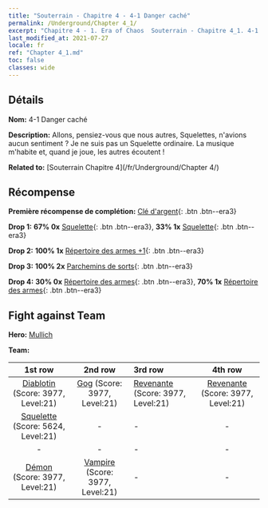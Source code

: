 ```yaml
---
title: "Souterrain - Chapitre 4 - 4-1 Danger caché"
permalink: /Underground/Chapter 4_1/
excerpt: "Chapitre 4 - 1. Era of Chaos  Souterrain - Chapitre 4_1. 4-1 Danger caché"
last_modified_at: 2021-07-27
locale: fr
ref: "Chapter 4_1.md"
toc: false
classes: wide
---
```


## Détails

 **Nom:** 4-1 Danger caché

 **Description:** Allons, pensiez-vous que nous autres, Squelettes, n'avions aucun sentiment ? Je ne suis pas un Squelette ordinaire. La musique m'habite et, quand je joue, les autres écoutent !

 **Related to:** [Souterrain Chapitre 4](/fr/Underground/Chapter 4/)

## Récompense

 **Première récompense de complétion:** [Clé d'argent](/ItemsFR/con_693/){: .btn .btn--era3}

 **Drop 1:** **67% 0x** [Squelette](/ItemsFR/unt_208/){: .btn .btn--era3}, **33% 1x** [Squelette](/ItemsFR/unt_208/){: .btn .btn--era3}

 **Drop 2:** **100% 1x** [Répertoire des armes +1](/ItemsFR/mat_25/){: .btn .btn--era3}

 **Drop 3:** **100% 2x** [Parchemins de sorts](/ItemsFR/con_694/){: .btn .btn--era3}

 **Drop 4:** **30% 0x** [Répertoire des armes](/ItemsFR/mat_18/){: .btn .btn--era3}, **70% 1x** [Répertoire des armes](/ItemsFR/mat_18/){: .btn .btn--era3}


## Fight against Team
 **Hero:** [Mullich](/fr/heroes/Mullich/)

 **Team:**


  | 1st row | 2nd row | 3rd row | 4th row |
  |:----:|:----:|:----|:----:|
  | [Diablotin](/fr/units/Imp/) (Score: 3977, Level:21)  | [Gog](/fr/units/Gog/) (Score: 3977, Level:21)  | [Revenante](/fr/units/Wight/) (Score: 3977, Level:21)  | [Revenante](/fr/units/Wight/) (Score: 3977, Level:21)  |
  | [Squelette](/fr/units/Skeleton/) (Score: 5624, Level:21)  | - | - | - |
  | - | - | - | - |
  | [Démon](/fr/units/Demon/) (Score: 3977, Level:21)  | [Vampire](/fr/units/Vampire/) (Score: 3977, Level:21)  | - | - |


